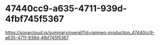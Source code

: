 # 47440cc9-a635-4711-939d-4fbf745f5367
https://sonarcloud.io/summary/overall?id=iamneo-production_47440cc9-a635-4711-939d-4fbf745f5367
